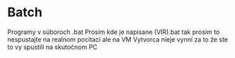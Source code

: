 # Batch
Programy v súboroch .bat
Prosím kde je napísane <nazov>(VIR).bat tak prosim to nespustajte na realnom pocitaci ale na VM
Vytvorca nieje vynní za to že ste to vy spustili na skutočnom PC
